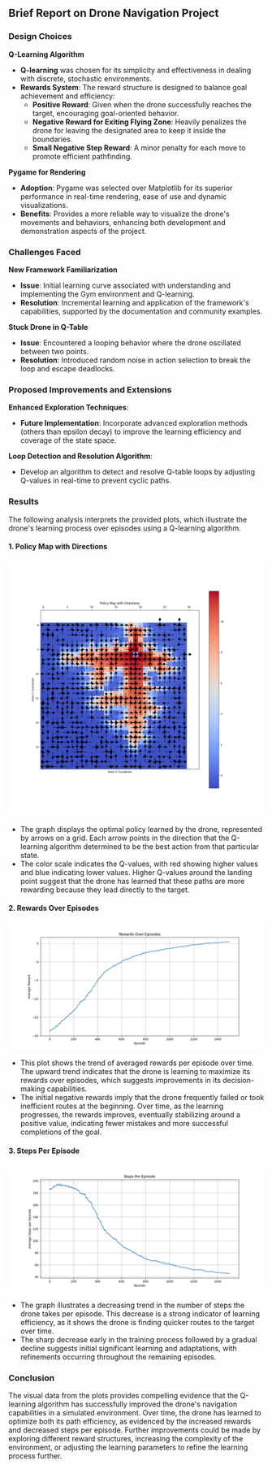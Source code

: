 

## Brief Report on Drone Navigation Project

### Design Choices

**Q-Learning Algorithm**
   - **Q-learning** was chosen for its simplicity and effectiveness in dealing with discrete, stochastic environments.
   - **Rewards System**: The reward structure is designed to balance goal achievement and efficiency:
     - **Positive Reward**: Given when the drone successfully reaches the target, encouraging goal-oriented behavior.
     - **Negative Reward for Exiting Flying Zone**: Heavily penalizes the drone for leaving the designated area to keep it inside the boundaries.
     - **Small Negative Step Reward**: A minor penalty for each move to promote efficient pathfinding.

**Pygame for Rendering**
   - **Adoption**: Pygame was selected over Matplotlib for its superior performance in real-time rendering, ease of use and dynamic visualizations.
   - **Benefits**: Provides a more reliable way to visualize the drone's movements and behaviors, enhancing both development and demonstration aspects of the project.

### Challenges Faced

**New Framework Familiarization**
   - **Issue**: Initial learning curve associated with understanding and implementing the Gym environment and Q-learning.
   - **Resolution**: Incremental learning and application of the framework's capabilities, supported by the documentation and community examples.

**Stuck Drone in Q-Table**
   - **Issue**: Encountered a looping behavior where the drone oscillated between two points.
   - **Resolution**: Introduced random noise in action selection to break the loop and escape deadlocks.

### Proposed Improvements and Extensions

**Enhanced Exploration Techniques**:
   - **Future Implementation**: Incorporate advanced exploration methods (others than epsilon decay) to improve the learning efficiency and coverage of the state space.

**Loop Detection and Resolution Algorithm**:
   - Develop an algorithm to detect and resolve Q-table loops by adjusting Q-values in real-time to prevent cyclic paths.

### Results

The following analysis interprets the provided plots, which illustrate the drone's learning process over episodes using a Q-learning algorithm.

#### 1. Policy Map with Directions
![Policy Map with Directions](Q-table.png)

- The graph displays the optimal policy learned by the drone, represented by arrows on a grid. Each arrow points in the direction that the Q-learning algorithm determined to be the best action from that particular state.
- The color scale indicates the Q-values, with red showing higher values and blue indicating lower values. Higher Q-values around the landing point suggest that the drone has learned that these paths are more rewarding because they lead directly to the target.

#### 2. Rewards Over Episodes
![Rewards Over Episodes](Rewards-Over-Episodes.png)

- This plot shows the trend of averaged rewards per episode over time. The upward trend indicates that the drone is learning to maximize its rewards over episodes, which suggests improvements in its decision-making capabilities.
- The initial negative rewards imply that the drone frequently failed or took inefficient routes at the beginning. Over time, as the learning progresses, the rewards improves, eventually stabilizing around a positive value, indicating fewer mistakes and more successful completions of the goal.

#### 3. Steps Per Episode
![Steps Per Episode](Steps-Per-Episode.png)

- The graph illustrates a decreasing trend in the number of steps the drone takes per episode. This decrease is a strong indicator of learning efficiency, as it shows the drone is finding quicker routes to the target over time.
- The sharp decrease early in the training process followed by a gradual decline suggests initial significant learning and adaptations, with refinements occurring throughout the remaining episodes.

### Conclusion
The visual data from the plots provides compelling evidence that the Q-learning algorithm has successfully improved the drone's navigation capabilities in a simulated environment. 
Over time, the drone has learned to optimize both its path efficiency, as evidenced by the increased rewards and decreased steps per episode. Further improvements could be made by exploring different reward structures, increasing the complexity of the environment, or adjusting the learning parameters to refine the learning process further.
